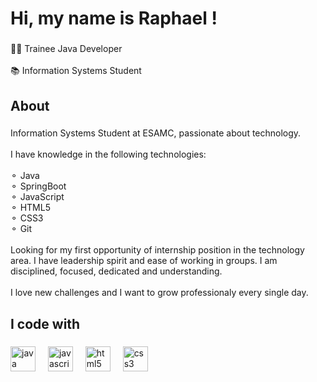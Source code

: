 <h1 align="left">Hi, my name is Raphael !</h1>

###

<p align="left">🧑‍💻 Trainee Java Developer <br><br>📚 Information Systems Student</p>

###

<h2 align="left">About</h2>

###

<p align="left">Information Systems Student at ESAMC, passionate about technology.<br><br>I have knowledge in the following technologies: <br><br>⚬ Java<br>⚬ SpringBoot<br>⚬ JavaScript<br>⚬ HTML5<br>⚬ CSS3<br>⚬ Git<br><br>Looking for my first opportunity of internship position in the  technology area. I have leadership spirit and ease of working in groups. I am  disciplined, focused, dedicated and understanding.<br><br>I love new challenges and I want to grow professionaly every single day.</p>

###

<h2 align="left">I code with</h2>

###

<div align="left">
  <img src="https://cdn.jsdelivr.net/gh/devicons/devicon/icons/java/java-original.svg" height="40" alt="java logo"  />
  <img width="12" />
  <img src="https://cdn.jsdelivr.net/gh/devicons/devicon/icons/javascript/javascript-original.svg" height="40" alt="javascript logo"  />
  <img width="12" />
  <img src="https://cdn.jsdelivr.net/gh/devicons/devicon/icons/html5/html5-original.svg" height="40" alt="html5 logo"  />
  <img width="12" />
  <img src="https://cdn.jsdelivr.net/gh/devicons/devicon/icons/css3/css3-original.svg" height="40" alt="css3 logo"  />
</div>

###
